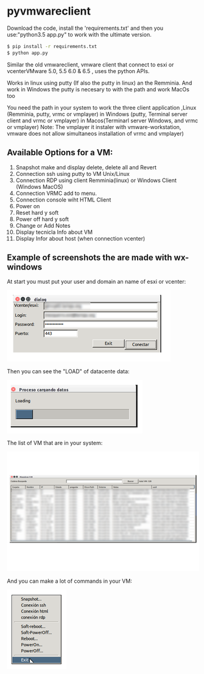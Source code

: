 # pyvmwareclient

Download the code, install the 'requirements.txt' and then you use:"python3.5 app.py" to work with the ultimate version.
```bash
$ pip install -r requirements.txt
$ python app.py
```

Similar the old vmwareclient, vmware client that connect to esxi or vcenterVMware 5.0, 5.5 6.0 & 6.5 , uses the python APIs.

Works in linux using putty (If also the putty in linux) an the Remminia. And work in Windows the putty is necesary to with the path and work MacOs too

You need the path in your system to work the three client application ,Linux (Remminia, putty, vrmc or vmplayer) in Windows (putty, Terminal server client and vrmc or vmplayer) in Macos(Terminarl server Windows, and vrmc or vmplayer)
Note: The vmplayer it instaler with vmware-workstation, vmware does not allow simultaneos installation of vrmc and  vmplayer)

## Available Options for a VM:

  01. Snapshot make and display delete, delete all and Revert
  02. Connection ssh using putty to VM Unix/Linux
  03. Connection RDP using client Remminia(linux) or Windows Client (Windows MacOS)
  04. Connection VRMC add to menu.
  05. Connection console wiht HTML Client
  06. Power on
  07. Reset hard y soft
  08. Power off hard y soft
  09. Change or Add Notes
  10. Display tecnicla Info about VM
  11. Display Infor about host (when connection vcenter)

## Example of  screenshots the are made with wx-windows

At start you must put your user and domain an name of esxi or vcenter:

![Image user an password window](/images/user_pass.png)

Then you can see the "LOAD" of datacente data:

![Image window lading data](/images/loading_data.png)

The list of VM that are in your system:

![Window list VM](/images/list_vm.png)

And you can make a lot of commands in your VM:

![Exampe window Menu (not the update version)](/images/menu.png)
